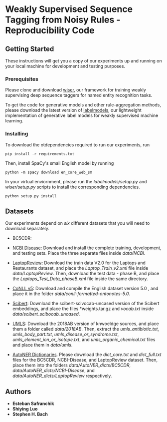 # Weakly Supervised Sequence Tagging from Noisy Rules - Reproducibility Code

## Getting Started

These instructions will get you a copy of our experiments up and running on your local machine for development and testing purposes.

### Prerequisites

Please clone and download [wiser](https://github.com/BatsResearch/wiser), our framework for training weakly supervising deep sequence taggers for named entity recognition tasks.

To get the code for generative models and other rule-aggregation methods, please download the latest version of [labelmodels](https://https://github.com/BatsResearch/labelmodels), our lightweight implementation of generative label models for weakly supervised machine learning.

### Installing

To download the otdependencies required to run our experiments, run

```
pip install -r requirements.txt
```

Then, install SpaCy's small English model by running

```
python -m spacy download en_core_web_sm
```

In your virtual enviornment, please run the *labelmodels/setup.py* and *wiser/setup.py* scripts to install the corresponding dependencies.
```
python setup.py install
```

## Datasets

Our experiments depend on *six* different datasets that you will need to download separately.

* BC5CDR:

* [NCBI Disease](https://www.ncbi.nlm.nih.gov/CBBresearch/Dogan/DISEASE/): Download and install the complete training, development, and testing sets. Place the three separate files inside *data/NCBI*.

* [LaptopReview](http://alt.qcri.org/semeval2014/task4/index.php?id=data-and-tools): Download the train data V2.0 for the Laptops and Restaurants dataset, and place the *Laptop_Train_v2.xml* file inside *data/LaptopReview*. Then, download the test data - phase B, and place the *Laptops_Test_Data_phaseB.xml* file inside the same directory.

* [CoNLL v5](https://catalog.ldc.upenn.edu/LDC2013T19): Download and compile the English dataset version 5.0 , and place it in the folder *data/conll-formatted-ontonotes-5.0*.

* [Scibert](https://github.com/allenai/scibert): Download the scibert-scivocab-uncased version of the Scibert embeddings, and place the files *weights.tar.gz and *vocab.txt* inside *data/scibert_scibocab_uncased*.

* [UMLS](https://www.nlm.nih.gov/research/umls/licensedcontent/umlsknowledgesources.html): Download the 2018AB version of knwoeldge sources, and place them a folder called *data/2018AB*. Then, extract the *umls_antibiotic.txt*, *umls_body_part.txt*, *umls_disease_or_syndrome.txt*, *umls_element_ion_or_isotope.txt*, and *umls_organic_chemical.txt* files and place them in *data/umls*.

* [AutoNER Dictionaries](). Please download the *dict_core.txt* and *dict_full.txt* files for the BC5CDR, NCBI-Disease, and LaptopReview dataset. Then, place them into the folders *data/AutoNER_dicts/BC5CDR*, *data/AutoNER_dicts/NCBI-Disease*, and *data/AutoNER_dicts/LaptopReview* respectively.


## Authors

* **Esteban Safranchik**
* **Shiying Luo**
* **Stephen H. Bach**
